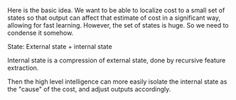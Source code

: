 Here is the basic idea. We want to be able to localize cost to a small set of states so that output can affect that estimate of cost in a significant way, allowing for fast learning. However, the set of states is huge. So we need to condense it somehow.

State: External state + internal state

Internal state is a compression of external state, done by recursive feature extraction.


Then the high level intelligence can more easily isolate the internal state as the "cause" of the cost, and adjust outputs accordingly.
